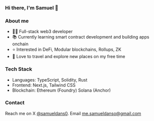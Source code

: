### Hi there, I'm Samuel 👋

### About me
- 👨‍💻 Full-stack web3 developer 
- 📚 Currently learning smart contract development and building apps onchain
- ⭐️ Interested in DeFi, Modular blockchains, Rollups, ZK
- 🌴 Love to travel and explore new places on my free time
  
<!-- 
### Projects
- [savings-vault](https://www.phuture.finance/products/usv) : Crypto's first USDC bond ETF.
- [Phuture DeFi Index](https://www.phuture.finance/products/pdi) : Yield generating DeFi index.
- [Colony Avalanche Index](https://www.phuture.finance/products/cai) : The leading Avalanche index.
- [Single-Sided Liquidity DEX](https://news.bitcoin.com/hydra-chain-claims-its-spot-by-launching-a-native-dex/) | Hydra chain native DEX.
- [Ampnet](https://ampnet.io/) | The Tokenization of Real World Assets.
  -->

### Tech Stack
- Languages: TypeScript, Solidity, Rust
- Frontend: Next.js, Tailwind CSS 
- Blockchain: Ethereum (Foundry) Solana (Anchor)
  
### Contact
Reach me on X [@samueldans0](https://twitter.com/samueldans0). Email me.samueldanso@gmail.com
